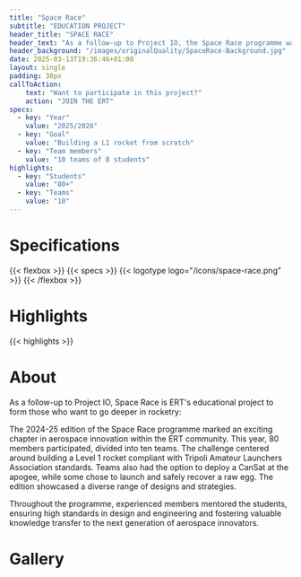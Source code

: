 ```yaml
---
title: "Space Race"
subtitle: "EDUCATION PROJECT"
header_title: "SPACE RACE"
header_text: "As a follow-up to Project IO, the Space Race programme was created to strengthen the educational side of the association: it consists of an annual friendly competition within ERT, where the aim is to have teams of students new to the world of aerospace design, build and launch their own home-made rockets. The teams are supervised by the more experienced members of the association to ensure a good knowledge transfer and a link with the other projects."
header_background: "/images/originalQuality/SpaceRace-Background.jpg"
date: 2025-03-13T19:36:46+01:00
layout: single
padding: 30px
callToAction:
    text: "Want to participate in this project?"
    action: "JOIN THE ERT"
specs:
  - key: "Year"
    value: "2025/2026"
  - key: "Goal"
    value: "Building a L1 rocket from scratch"
  - key: "Team members"
    value: "10 teams of 8 students"
highlights:
  - key: "Students"
    value: "80+"
  - key: "Teams"
    value: "10"
---
```


# Specifications

{{< flexbox >}}
    {{< specs >}}
    {{< logotype logo="/icons/space-race.png" >}}
{{< /flexbox >}}

# Highlights

{{< highlights >}}

# About
As a follow-up to Project IO, Space Race is ERT's educational project to form those who want to go deeper in rocketry:

The 2024-25 edition of the Space Race programme marked an exciting chapter in aerospace innovation within the ERT community. This year, 80 members participated, divided into ten teams. The challenge centered around building a Level 1 rocket compliant with Tripoli Amateur Launchers Association standards. Teams also had the option to deploy a CanSat at the apogee, while some chose to launch and safely recover a raw egg. The edition showcased a diverse range of designs and strategies.

Throughout the programme, experienced members mentored the students, ensuring high standards in design and engineering and fostering valuable knowledge transfer to the next generation of aerospace innovators.

# Gallery


